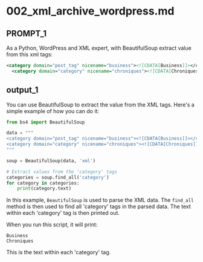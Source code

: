 
# 002_xml_archive_wordpress.md

## PROMPT_1
As a Python, WordPress and XML expert, with BeautifulSoup extract value from this xml tags: 

```xml
<category domain="post_tag" nicename="business"><![CDATA[Business]]></category>
  <category domain="category" nicename="chroniques"><![CDATA[Chroniques]]></category>
```


## output_1
You can use BeautifulSoup to extract the value from the XML tags. Here's a simple example of how you can do it:

```python
from bs4 import BeautifulSoup

data = """
<category domain="post_tag" nicename="business"><![CDATA[Business]]></category>
<category domain="category" nicename="chroniques"><![CDATA[Chroniques]]></category>
"""

soup = BeautifulSoup(data, 'xml')

# Extract values from the 'category' tags
categories = soup.find_all('category')
for category in categories:
    print(category.text)
```

In this example, `BeautifulSoup` is used to parse the XML data. The `find_all` method is then used to find all 'category' tags in the parsed data. The text within each 'category' tag is then printed out.

When you run this script, it will print:

```
Business
Chroniques
```

This is the text within each 'category' tag.


